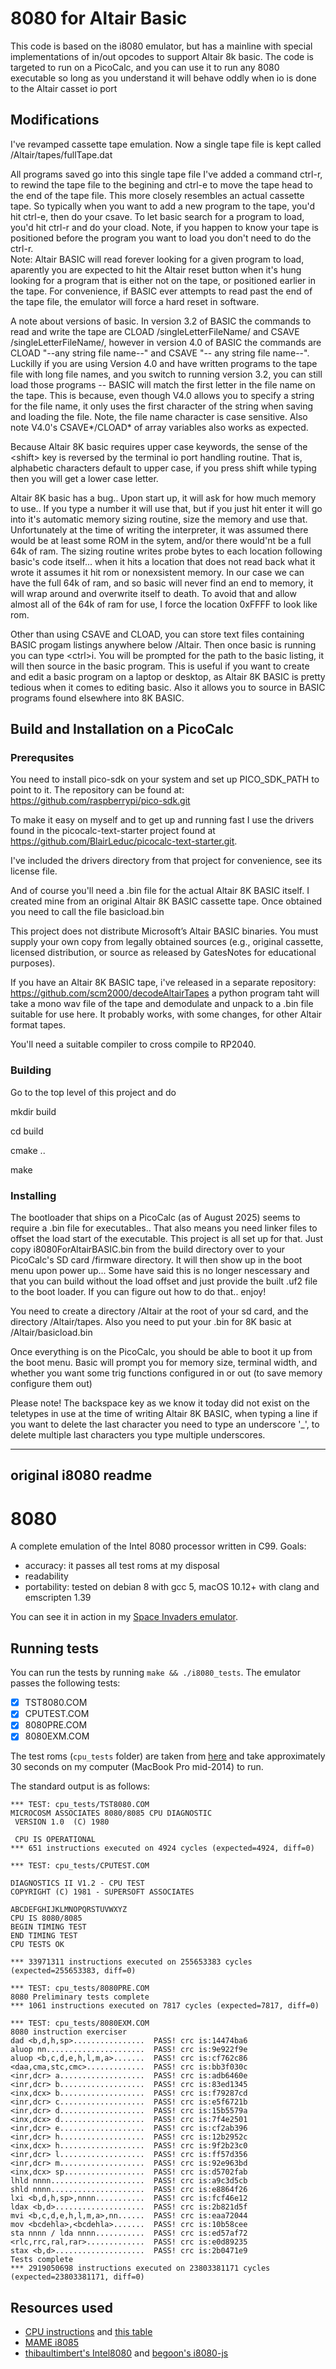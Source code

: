# 8080 for Altair Basic
This code is based on the i8080 emulator, but has
a mainline with special implementations of in/out opcodes
to support Altair 8k basic. 
The code is targeted to run on a PicoCalc, and you can
use it to run any 8080 executable so long as you understand
it will behave oddly when io is done to the Altair casset io port

## Modifications
I've revamped cassette tape emulation.   Now a single tape file is kept called
/Altair/tapes/fullTape.dat

All programs saved go into this single tape file
I've added a command ctrl-r, to rewind the tape file to the begining and ctrl-e to move the tape head to the end of the tape file.   This more closely resembles an actual cassette tape.
So typically when you want to add a new program to the tape, you'd hit ctrl-e, then do your csave.   To let basic search for a program to load, you'd hit ctrl-r and do your cload.  Note, if you happen to know your tape is positioned before the program you want to load you don't need to do the ctrl-r.  
Note: Altair BASIC will read forever looking for a given program to load, aparently you are expected to hit the Altair reset button when it's hung looking for a program that is either not on the tape, or positioned earlier in the tape.  For convenience, if BASIC ever attempts to read past the end of the tape file, the emulator will force a hard reset in software.

A note about versions of basic.   In version 3.2 of BASIC the commands to read and write the tape are CLOAD /singleLetterFileName/ and CSAVE /singleLetterFileName/, however in version 4.0 of BASIC the commands are CLOAD "--any string file name--" and CSAVE "-- any string file name--".
Luckilly if you are using Version 4.0 and have written programs to the tape file with long file names, and you switch to running version 3.2, you can still load those programs -- BASIC will match the first letter in the file name on the tape. This is because, even though V4.0 allows you to specify a string for the file name, it only uses the first character of the string when saving and loading the file.  Note, the file name character is case sensitive.  Also note V4.0's CSAVE*/CLOAD* of array variables also works as expected.



Because Altair 8K basic requires upper case keywords, the sense of the &lt;shift&gt; key is reversed by the terminal io port handling routine.   That is, alphabetic characters default to upper case, if you press shift while typing then you will get a lower case letter.

Altair 8K basic has a bug..   Upon start up, it will ask for how much memory to use.. If you type a number it will use that, but if you just hit enter it will go into it's automatic memory sizing routine, size the memory and use that.   Unfortunately at the time of writing the interpreter, it was assumed there would be at least some ROM in the sytem, and/or there would'nt be a full 64k of ram.   The sizing routine writes probe bytes to each location following basic's code itself... when it hits a location that does not read back what it wrote it assumes it hit rom or nonexsistent memory.   In our case we can have the full 64k of ram, and so basic will never find an end to memory, it will wrap around and overwrite itself to death.   To avoid that and allow almost all of the 64k of ram for use, I force the location 0xFFFF to look like rom.

Other than using CSAVE and CLOAD, you can store text files containing BASIC progam listings anywhere below /Altair.  Then once basic is running you can type &lt;ctrl&gt;i.  You will be prompted for the path to the basic listing, it will then source in the basic program.   This is useful if you want to create and edit a basic program on a laptop or desktop, as Altair 8K BASIC is pretty tedious when it comes to editing basic.   Also it allows you to source in BASIC programs found elsewhere into 8K BASIC.


## Build and Installation on a PicoCalc
### Prerequsites
You need to install pico-sdk on your system and set up PICO_SDK_PATH to point to it.  The repository can be found at: https://github.com/raspberrypi/pico-sdk.git

To make it easy on myself and to get up and running fast I use the drivers found in the picocalc-text-starter project found at https://github.com/BlairLeduc/picocalc-text-starter.git. 

I've included the drivers directory from that project for convenience, see its license file.

And of course you'll need a .bin file for the actual Altair 8K BASIC itself. I created mine from an original Altair 8K BASIC cassette tape.  Once obtained you need to call the file basicload.bin

This project does not distribute Microsoft’s Altair BASIC binaries. You must supply your own copy from legally obtained sources (e.g., original cassette, licensed distribution, or source as released by GatesNotes for educational purposes).

If you have an Altair 8K BASIC tape, i've released in a separate repository: https://github.com/scm2000/decodeAltairTapes a python program taht will take a mono wav file of the tape and demodulate and unpack to a .bin file suitable for use here.   It probably works, with some changes, for other Altair format tapes.


You'll need a suitable compiler to cross compile to RP2040.

### Building
Go to the top level of this project and do

mkdir build

cd build

cmake ..

make

### Installing
The bootloader that ships on a PicoCalc (as of August 2025) seems to require a .bin file for executables.. That also means you need linker files to offset the load start of the executable.  This project is all set up for that.  Just copy i8080ForAltairBASIC.bin from the build directory over to your PicoCalc's SD card /firmware directory.   It will then show up in the boot menu upon power up... Some have said this is no longer nescessary and that you can build without the load offset and just provide the built .uf2 file to the boot loader. If you can figure out how to do that.. enjoy!


You need to create a directory /Altair at the root of your sd card, and the directory /Altair/tapes. Also you need to put your .bin for 8K basic at /Altair/basicload.bin

Once everything is on the PicoCalc, you should be able to boot it up from the boot menu.   Basic will prompt you for memory size, terminal width, and whether you want some trig functions configured in or out (to save memory configure them out)

Please note! The backspace key as we know it today did not exist on the teletypes in use at the time of writing Altair 8K BASIC, when typing a line if you want to delete the last character you need to type an underscore '_',   to delete multiple last characters you type multiple underscores.


----------------------
original i8080 readme
----------------------
# 8080

A complete emulation of the Intel 8080 processor written in C99. Goals:

- accuracy: it passes all test roms at my disposal
- readability
- portability: tested on debian 8 with gcc 5, macOS 10.12+ with clang and emscripten 1.39

You can see it in action in my [Space Invaders emulator](https://github.com/superzazu/invaders).

## Running tests

You can run the tests by running `make && ./i8080_tests`. The emulator passes the following tests:

- [x] TST8080.COM
- [x] CPUTEST.COM
- [x] 8080PRE.COM
- [x] 8080EXM.COM

The test roms (`cpu_tests` folder) are taken from [here](http://altairclone.com/downloads/cpu_tests/) and take approximately 30 seconds on my computer (MacBook Pro mid-2014) to run.

The standard output is as follows:

```
*** TEST: cpu_tests/TST8080.COM
MICROCOSM ASSOCIATES 8080/8085 CPU DIAGNOSTIC
 VERSION 1.0  (C) 1980

 CPU IS OPERATIONAL
*** 651 instructions executed on 4924 cycles (expected=4924, diff=0)

*** TEST: cpu_tests/CPUTEST.COM

DIAGNOSTICS II V1.2 - CPU TEST
COPYRIGHT (C) 1981 - SUPERSOFT ASSOCIATES

ABCDEFGHIJKLMNOPQRSTUVWXYZ
CPU IS 8080/8085
BEGIN TIMING TEST
END TIMING TEST
CPU TESTS OK

*** 33971311 instructions executed on 255653383 cycles (expected=255653383, diff=0)

*** TEST: cpu_tests/8080PRE.COM
8080 Preliminary tests complete
*** 1061 instructions executed on 7817 cycles (expected=7817, diff=0)

*** TEST: cpu_tests/8080EXM.COM
8080 instruction exerciser
dad <b,d,h,sp>................  PASS! crc is:14474ba6
aluop nn......................  PASS! crc is:9e922f9e
aluop <b,c,d,e,h,l,m,a>.......  PASS! crc is:cf762c86
<daa,cma,stc,cmc>.............  PASS! crc is:bb3f030c
<inr,dcr> a...................  PASS! crc is:adb6460e
<inr,dcr> b...................  PASS! crc is:83ed1345
<inx,dcx> b...................  PASS! crc is:f79287cd
<inr,dcr> c...................  PASS! crc is:e5f6721b
<inr,dcr> d...................  PASS! crc is:15b5579a
<inx,dcx> d...................  PASS! crc is:7f4e2501
<inr,dcr> e...................  PASS! crc is:cf2ab396
<inr,dcr> h...................  PASS! crc is:12b2952c
<inx,dcx> h...................  PASS! crc is:9f2b23c0
<inr,dcr> l...................  PASS! crc is:ff57d356
<inr,dcr> m...................  PASS! crc is:92e963bd
<inx,dcx> sp..................  PASS! crc is:d5702fab
lhld nnnn.....................  PASS! crc is:a9c3d5cb
shld nnnn.....................  PASS! crc is:e8864f26
lxi <b,d,h,sp>,nnnn...........  PASS! crc is:fcf46e12
ldax <b,d>....................  PASS! crc is:2b821d5f
mvi <b,c,d,e,h,l,m,a>,nn......  PASS! crc is:eaa72044
mov <bcdehla>,<bcdehla>.......  PASS! crc is:10b58cee
sta nnnn / lda nnnn...........  PASS! crc is:ed57af72
<rlc,rrc,ral,rar>.............  PASS! crc is:e0d89235
stax <b,d>....................  PASS! crc is:2b0471e9
Tests complete
*** 2919050698 instructions executed on 23803381171 cycles (expected=23803381171, diff=0)

```

## Resources used

- [CPU instructions](http://nemesis.lonestar.org/computers/tandy/software/apps/m4/qd/opcodes.html) and [this table](http://www.pastraiser.com/cpu/i8080/i8080_opcodes.html)
- [MAME i8085](https://github.com/mamedev/mame/blob/6c0fdfc5257ca20555fbc527203710d5af5401d1/src/devices/cpu/i8085/i8085.cpp)
- [thibaultimbert's Intel8080](https://github.com/thibaultimbert/Intel8080/blob/master/8080.js) and [begoon's i8080-js](https://github.com/begoon/i8080-js)

